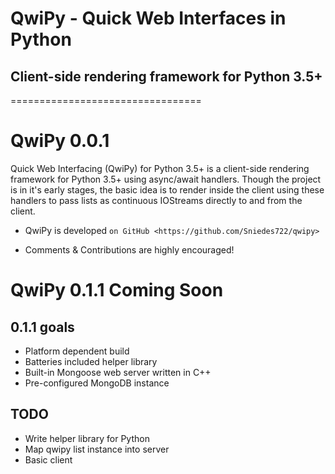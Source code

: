 # QwiPy - Quick Web Interfaces in Python
## Client-side rendering framework for Python 3.5+
=================================

# QwiPy 0.0.1

Quick Web Interfacing (QwiPy) for Python 3.5+ is a client-side rendering framework for Python 3.5+ using async/await handlers. Though the project is in it's early stages, the basic idea is to render inside the client using these handlers to pass lists as continuous IOStreams directly to and from the client.  

- QwiPy is developed `on GitHub <https://github.com/Sniedes722/qwipy>`

- Comments & Contributions are highly encouraged!

# QwiPy 0.1.1 Coming Soon
## 0.1.1 goals
- Platform dependent build
- Batteries included helper library
- Built-in Mongoose web server written in C++
- Pre-configured MongoDB instance

## TODO
- Write helper library for Python
- Map qwipy list instance into server
- Basic client
